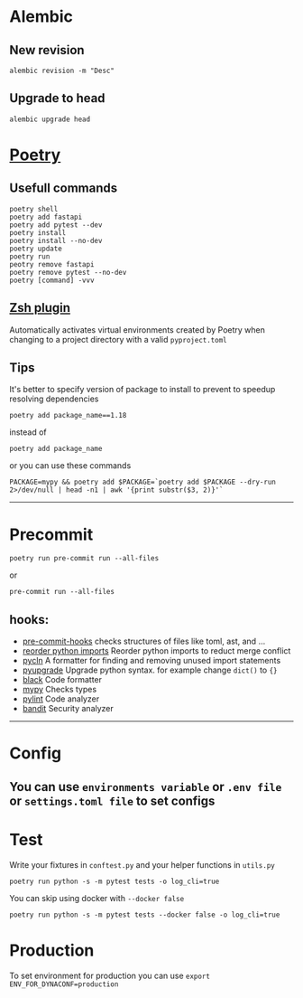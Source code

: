 # Alembic

## New revision
```shell
alembic revision -m "Desc"
```
## Upgrade to head
```shell
alembic upgrade head
```

# [Poetry](https://python-poetry.org/)

## Usefull commands
```shell
poetry shell
poetry add fastapi
poetry add pytest --dev
poetry install
poetry install --no-dev
poetry update
poetry run
peotry remove fastapi
poetry remove pytest --no-dev
poetry [command] -vvv
```

## [Zsh plugin](https://github.com/darvid/zsh-poetry)
Automatically activates virtual environments created by Poetry when changing to a project directory with a valid `pyproject.toml`

## Tips
It's better to specify version of package to install to prevent to speedup resolving dependencies
```shell
poetry add package_name==1.18
```
instead of
```shell
poetry add package_name
```

or you can use these commands
```shell
PACKAGE=mypy && poetry add $PACKAGE=`poetry add $PACKAGE --dry-run 2>/dev/null | head -n1 | awk '{print substr($3, 2)}'`
```
---

# Precommit
```shell
poetry run pre-commit run --all-files
```
or
```shell
pre-commit run --all-files
```
## hooks:
  - [pre-commit-hooks](https://github.com/pre-commit/pre-commit-hooks)
    checks structures of files like toml, ast, and ...
  - [reorder python imports](https://github.com/asottile/reorder_python_imports)
    Reorder python imports to reduct merge conflict
  - [pycln](https://github.com/hadialqattan/pycln)
    A formatter for finding and removing unused import statements
  - [pyupgrade](https://github.com/asottile/pyupgrade)
    Upgrade python syntax. for example change `dict()` to `{}`
  - [black](https://github.com/psf/black)
    Code formatter
  - [mypy](https://github.com/pre-commit/mirrors-mypy)
    Checks types
  - [pylint](https://github.com/pycqa/pylint)
    Code analyzer
  - [bandit](https://github.com/PyCQA/bandit)
    Security analyzer
---
# Config
You can use `environments variable` or `.env file` or `settings.toml file` to set configs
---

# Test
Write your fixtures in `conftest.py` and your helper functions in `utils.py`
```shell
poetry run python -s -m pytest tests -o log_cli=true
```
You can skip using docker with `--docker false`
```shell
poetry run python -s -m pytest tests --docker false -o log_cli=true
```

# Production
To set environment for production you can use `export ENV_FOR_DYNACONF=production`
